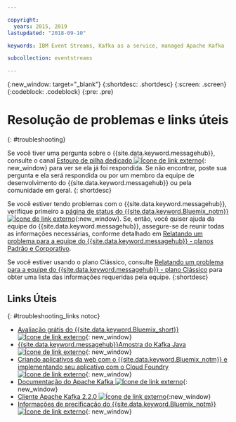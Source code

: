 ```yaml
---

copyright:
  years: 2015, 2019
lastupdated: "2018-09-10"

keywords: IBM Event Streams, Kafka as a service, managed Apache Kafka

subcollection: eventstreams

---
```


{:new_window: target="_blank"}
{:shortdesc: .shortdesc}
{:screen: .screen}
{:codeblock: .codeblock}
{:pre: .pre}



# Resolução de problemas e links úteis
{: #troubleshooting}

Se você tiver uma pergunta sobre o {{site.data.keyword.messagehub}}, consulte o canal
[Estouro de pilha dedicado ![Ícone de link externo](../../icons/launch-glyph.svg "Ícone de link externo")](https://stackoverflow.com/questions/tagged/ibm-eventstreams){: new_window} para ver se ela já foi respondida.
Se não encontrar, poste sua pergunta e ela será respondida ou por um membro da equipe de desenvolvimento do
{{site.data.keyword.messagehub}} ou pela comunidade em geral.
{: shortdesc}

Se você estiver tendo problemas com o {{site.data.keyword.messagehub}}, verifique primeiro a [página de status do {{site.data.keyword.Bluemix_notm}} ![Ícone de link externo](../../icons/launch-glyph.svg "Ícone de link externo")](https://cloud.ibm.com/status?selected=status){:new_window}. Se, então, você quiser ajuda da equipe do {{site.data.keyword.messagehub}}, assegure-se de reunir todas as informações necessárias, conforme detalhado em [Relatando um problema para a equipe do {{site.data.keyword.messagehub}} - planos Padrão e Corporativo](/docs/services/EventStreams?topic=eventstreams-report_problem_enterprise#report_problem_enterprise).

Se você estiver usando o plano Clássico, consulte [Relatando um problema para a equipe do {{site.data.keyword.messagehub}} - plano Clássico](/docs/services/EventStreams?topic=eventstreams-report_problem#report_problem) para obter uma lista das informações requeridas pela equipe.
{:shortdesc}

## Links Úteis
{: #troubleshooting_links notoc}

*  [Avaliação grátis do {{site.data.keyword.Bluemix_short}}![Ícone de link externo](../../icons/launch-glyph.svg "Ícone de link externo")](https://apps.admin.ibmcloud.com/manage/trial/bluemix.html){: new_window}
*  [{{site.data.keyword.messagehub}}Amostra do Kafka Java ![Ícone de link externo](../../icons/launch-glyph.svg "Ícone de link externo")](https://github.com/ibm-messaging/event-streams-samples/tree/master/kafka-java-console-sample){: new_window}
*  [Criando aplicativos da web com o {{site.data.keyword.Bluemix_notm}} e implementando seu
aplicativo com o Cloud Foundry ![Ícone de link externo](../../icons/launch-glyph.svg "Ícone de link externo")](/docs/starters?topic=starters-download-modify-and-redeploy-your-cloud-foundry-app-with-the-command-line-interface#download-modify-and-redeploy-your-cloud-foundry-app-with-the-command-line-interface){: new_window}
*  [Documentação do Apache Kafka ![Ícone de link externo](../../icons/launch-glyph.svg "Ícone de link externo")](http://kafka.apache.org/documentation.html){: new_window}
*  [Cliente Apache Kafka 2.2.0 ![Ícone de link externo](../../icons/launch-glyph.svg "Ícone de link externo")](https://www.apache.org/dyn/closer.cgi?path=/kafka/2.2.0/kafka-2.2.0-src.tgz){:new_window}
*  [Informações de precificação do {{site.data.keyword.Bluemix_notm}} ![Ícone de link externo](../../icons/launch-glyph.svg "Ícone de link externo")](/docs/billing-usage?topic=billing-usage-cost#cost){: new_window}


